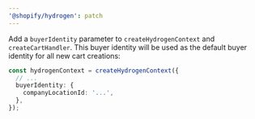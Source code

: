 ```yaml
---
'@shopify/hydrogen': patch
---
```


Add a `buyerIdentity` parameter to `createHydrogenContext` and `createCartHandler`. This buyer identity will be used as the default buyer identity for all new cart creations:

```ts
const hydrogenContext = createHydrogenContext({
  // ...
  buyerIdentity: {
    companyLocationId: '...',
  },
});
```
